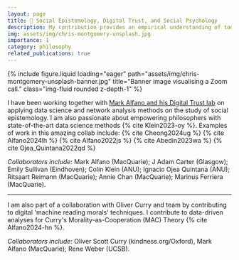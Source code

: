 ```yaml
---
layout: page
title: 🤝 Social Epistemology, Digital Trust, and Social Psychology
description: My contribution provides an empirical understanding of today's social media landscape through the lens of social epistemology.
img: assets/img/chris-montgomery-unsplash.jpg
importance: 1
category: philosophy
related_publications: true
---
```



<div class="row">
    <div class="col-sm mt-3 mt-md-0">
        {% include figure.liquid loading="eager" path="assets/img/chris-montgomery-unsplash-banner.jpg" title="Banner image visualising a Zoom call." class="img-fluid rounded z-depth-1" %}
    </div>
</div>

I have been working together with [Mark Alfano and his Digital Trust lab](https://www.digitaltrustresearch.com/) on applying data science and network analysis methods on the study of social epistemology. I am also passionate about empowering philosophers with state-of-the-art data science methods {% cite Klein2023-oy %}.
Examples of work in this amazing collab include: {% cite Cheong2024ug %} {% cite Alfano2024lh %}  {% cite Alfano2022js %} {% cite Abedin2023wa %}  {% cite Ojea_Quintana2022qd %}

*Collaborators include:* Mark Alfano (MacQuarie); J Adam Carter (Glasgow); Emily Sullivan (Eindhoven); Colin Klein (ANU); Ignacio Ojea Quintana (ANU); Ritsaart Reimann (MacQuarie); Annie Chan (MacQuarie); Marinus Ferriera (MacQuarie).

<hr/>

I am also part of a collaboration with Oliver Curry and team by contributing to digital 'machine reading morals' techniques. I contribute to data-driven analyses for Curry's Morality-as-Cooperation (MAC) Theory {% cite Alfano2024-hn %}.

*Collaborators include:* Oliver Scott Curry (kindness.org/Oxford), Mark Alfano (MacQuarie); Rene Weber (UCSB). 
